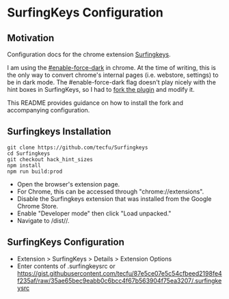 # SurfingKeys Configuration

## Motivation

Configuration docs for the chrome extension [Surfingkeys](https://github.com/brookhong/Surfingkeys).

I am using the [#enable-force-dark](https://superuser.com/questions/1484146/how-to-enforce-dark-mode-on-chrome-web-store) in chrome. At the time of writing, this is the only way to convert chrome's internal pages (i.e. webstore, settings) to be in dark mode. The #enable-force-dark flag doesn't play nicely with the hint boxes in SurfingKeys, so I had to [fork the plugin](https://github.com/tecfu/Surfingkeys/tree/hack_hint_sizes) and modify it.

This README provides guidance on how to install the fork and accompanying configuration.

## Surfingkeys Installation 

```
git clone https://github.com/tecfu/Surfingkeys
cd Surfingkeys
git checkout hack_hint_sizes
npm install
npm run build:prod
```

- Open the browser's extension page.
- For Chrome, this can be accessed through "chrome://extensions".
- Disable the Surfingkeys extension that was installed from the Google Chrome Store.
- Enable "Developer mode" then click "Load unpacked."
- Navigate to <pathToSurfingkeys>/dist/<env>/<browser>.

## SurfingKeys Configuration

- Extension > SurfingKeys > Details > Extension Options
- Enter contents of .surfingkeysrc or https://gist.githubusercontent.com/tecfu/87e5ce07e5c54cfbeed2198fe4f235af/raw/35ae65bec9eabb0c6bcc4f67b563904f75ea3207/.surfingkeysrc
